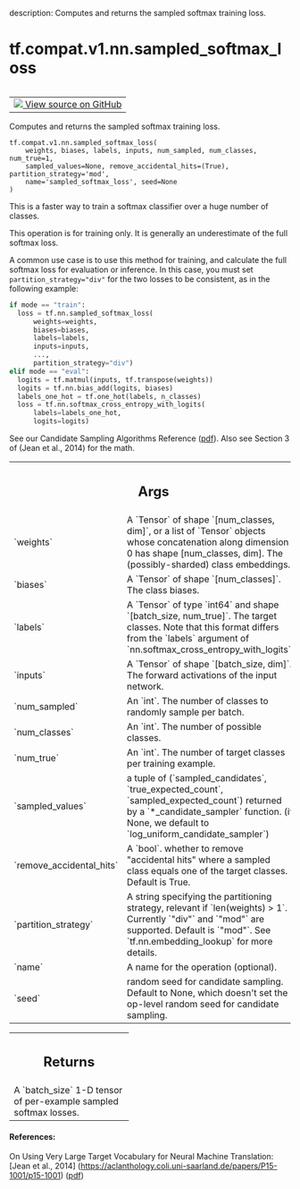 description: Computes and returns the sampled softmax training loss.

<div itemscope itemtype="http://developers.google.com/ReferenceObject">
<meta itemprop="name" content="tf.compat.v1.nn.sampled_softmax_loss" />
<meta itemprop="path" content="Stable" />
</div>

# tf.compat.v1.nn.sampled_softmax_loss

<!-- Insert buttons and diff -->

<table class="tfo-notebook-buttons tfo-api nocontent" align="left">
<td>
  <a target="_blank" href="https://github.com/tensorflow/tensorflow/blob/r2.3/tensorflow/python/ops/nn_impl.py#L2265-L2367">
    <img src="https://www.tensorflow.org/images/GitHub-Mark-32px.png" />
    View source on GitHub
  </a>
</td>
</table>



Computes and returns the sampled softmax training loss.

<pre class="devsite-click-to-copy prettyprint lang-py tfo-signature-link">
<code>tf.compat.v1.nn.sampled_softmax_loss(
    weights, biases, labels, inputs, num_sampled, num_classes, num_true=1,
    sampled_values=None, remove_accidental_hits=(True), partition_strategy='mod',
    name='sampled_softmax_loss', seed=None
)
</code></pre>



<!-- Placeholder for "Used in" -->

This is a faster way to train a softmax classifier over a huge number of
classes.

This operation is for training only.  It is generally an underestimate of
the full softmax loss.

A common use case is to use this method for training, and calculate the full
softmax loss for evaluation or inference. In this case, you must set
`partition_strategy="div"` for the two losses to be consistent, as in the
following example:

```python
if mode == "train":
  loss = tf.nn.sampled_softmax_loss(
      weights=weights,
      biases=biases,
      labels=labels,
      inputs=inputs,
      ...,
      partition_strategy="div")
elif mode == "eval":
  logits = tf.matmul(inputs, tf.transpose(weights))
  logits = tf.nn.bias_add(logits, biases)
  labels_one_hot = tf.one_hot(labels, n_classes)
  loss = tf.nn.softmax_cross_entropy_with_logits(
      labels=labels_one_hot,
      logits=logits)
```

See our Candidate Sampling Algorithms Reference
([pdf](https://www.tensorflow.org/extras/candidate_sampling.pdf)).
Also see Section 3 of (Jean et al., 2014) for the math.

<!-- Tabular view -->
 <table class="responsive fixed orange">
<colgroup><col width="214px"><col></colgroup>
<tr><th colspan="2"><h2 class="add-link">Args</h2></th></tr>

<tr>
<td>
`weights`
</td>
<td>
A `Tensor` of shape `[num_classes, dim]`, or a list of `Tensor`
objects whose concatenation along dimension 0 has shape
[num_classes, dim].  The (possibly-sharded) class embeddings.
</td>
</tr><tr>
<td>
`biases`
</td>
<td>
A `Tensor` of shape `[num_classes]`.  The class biases.
</td>
</tr><tr>
<td>
`labels`
</td>
<td>
A `Tensor` of type `int64` and shape `[batch_size,
num_true]`. The target classes.  Note that this format differs from
the `labels` argument of `nn.softmax_cross_entropy_with_logits`.
</td>
</tr><tr>
<td>
`inputs`
</td>
<td>
A `Tensor` of shape `[batch_size, dim]`.  The forward
activations of the input network.
</td>
</tr><tr>
<td>
`num_sampled`
</td>
<td>
An `int`.  The number of classes to randomly sample per batch.
</td>
</tr><tr>
<td>
`num_classes`
</td>
<td>
An `int`. The number of possible classes.
</td>
</tr><tr>
<td>
`num_true`
</td>
<td>
An `int`.  The number of target classes per training example.
</td>
</tr><tr>
<td>
`sampled_values`
</td>
<td>
a tuple of (`sampled_candidates`, `true_expected_count`,
`sampled_expected_count`) returned by a `*_candidate_sampler` function.
(if None, we default to `log_uniform_candidate_sampler`)
</td>
</tr><tr>
<td>
`remove_accidental_hits`
</td>
<td>
A `bool`.  whether to remove "accidental hits"
where a sampled class equals one of the target classes.  Default is
True.
</td>
</tr><tr>
<td>
`partition_strategy`
</td>
<td>
A string specifying the partitioning strategy, relevant
if `len(weights) > 1`. Currently `"div"` and `"mod"` are supported.
Default is `"mod"`. See `tf.nn.embedding_lookup` for more details.
</td>
</tr><tr>
<td>
`name`
</td>
<td>
A name for the operation (optional).
</td>
</tr><tr>
<td>
`seed`
</td>
<td>
random seed for candidate sampling. Default to None, which doesn't set
the op-level random seed for candidate sampling.
</td>
</tr>
</table>



<!-- Tabular view -->
 <table class="responsive fixed orange">
<colgroup><col width="214px"><col></colgroup>
<tr><th colspan="2"><h2 class="add-link">Returns</h2></th></tr>
<tr class="alt">
<td colspan="2">
A `batch_size` 1-D tensor of per-example sampled softmax losses.
</td>
</tr>

</table>



#### References:

On Using Very Large Target Vocabulary for Neural Machine Translation:
  [Jean et al., 2014]
  (https://aclanthology.coli.uni-saarland.de/papers/P15-1001/p15-1001)
  ([pdf](http://aclweb.org/anthology/P15-1001))
